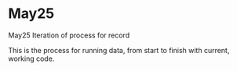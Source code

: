 # May25
May25 Iteration of process for record

This is the process for running data, from start to finish with current, working code.

